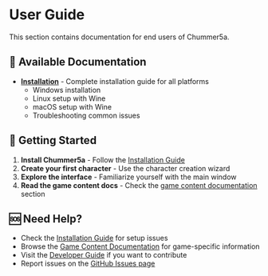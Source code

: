 # User Guide

This section contains documentation for end users of Chummer5a.

## 📖 Available Documentation

- **[Installation](Installation)** - Complete installation guide for all platforms
  - Windows installation
  - Linux setup with Wine
  - macOS setup with Wine
  - Troubleshooting common issues

## 🎯 Getting Started

1. **Install Chummer5a** - Follow the [Installation Guide](Installation)
2. **Create your first character** - Use the character creation wizard
3. **Explore the interface** - Familiarize yourself with the main window
4. **Read the game content docs** - Check the [game content documentation](Game-Content-Documentation) section

## 🆘 Need Help?

- Check the [Installation Guide](Installation) for setup issues
- Browse the [Game Content Documentation](Game-Content-Documentation) for game-specific information
- Visit the [Developer Guide](developer-guide-README) if you want to contribute
- Report issues on the [GitHub Issues page](https://github.com/chummer5a/chummer5a/issues)
